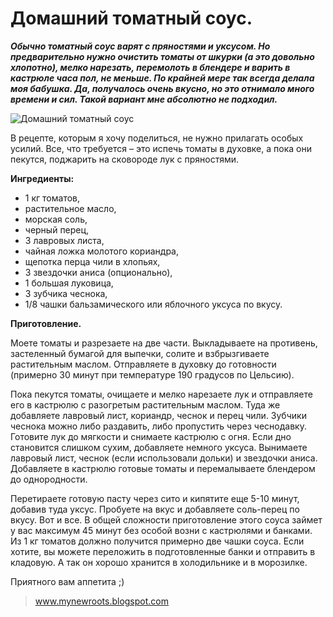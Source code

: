 # Домашний томатный соус.

_**Обычно томатный соус варят с пряностями и уксусом. Но предварительно нужно очистить томаты от шкурки (а это довольно хлопотно), мелко нарезать, перемолоть в блендере и варить в кастрюле часа пол, не меньше. По крайней мере так всегда делала моя бабушка. Да, получалось очень вкусно, но это отнимало много времени и сил. Такой вариант мне абсолютно не подходил.**_

![Домашний томатный соус](/images/Kulinar/Sous/tomat_sous.jpg 'Домашний томатный соус')

В рецепте, которым я хочу поделиться, не нужно прилагать особых усилий. Все, что требуется – это испечь томаты в духовке, а пока они пекутся, поджарить на сковороде лук с пряностями.

**Ингредиенты:**

- 1 кг томатов,
- растительное масло,
- морская соль,
- черный перец,
- 3 лавровых листа,
- чайная ложка молотого кориандра,
- щепотка перца чили в хлопьях,
- 3 звездочки аниса (опционально),
- 1 большая луковица,
- 3 зубчика чеснока,
- 1/8 чашки бальзамического или яблочного уксуса по вкусу.

**Приготовление.**

Моете томаты и разрезаете на две части. Выкладываете на противень, застеленный бумагой для выпечки, солите и взбрызгиваете растительным маслом. Отправляете в духовку до готовности (примерно 30 минут при температуре 190 градусов по Цельсию).

Пока пекутся томаты, очищаете и мелко нарезаете лук и отправляете его в кастрюлю с разогретым растительным маслом. Туда же добавляете лавровый лист, кориандр, чеснок и перец чили. Зубчики чеснока можно либо раздавить, либо пропустить через чеснодавку. Готовите лук до мягкости и снимаете кастрюлю с огня. Если дно становится слишком сухим, добавляете немного уксуса. Вынимаете лавровый лист, чеснок (если использовали дольки) и звездочки аниса. Добавляете в кастрюлю готовые томаты и перемалываете блендером до однородности.

Перетираете готовую пасту через сито и кипятите еще 5-10 минут, добавив туда уксус. Пробуете на вкус и добавляете соль-перец по вкусу. Вот и все. В общей сложности приготовление этого соуса займет у вас максимум 45 минут без особой возни с кастрюлями и банками. Из 1 кг томатов должно получится примерно две чашки соуса. Если хотите, вы можете переложить в подготовленные банки и отправить в кладовую. А так он хорошо хранится в холодильнике и в морозилке.

Приятного вам аппетита ;)

> www.mynewroots.blogspot.com 
